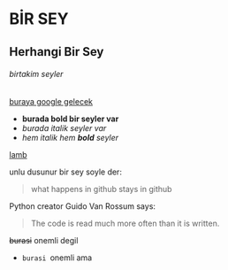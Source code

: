 # BİR SEY
## Herhangi Bir Sey
###### birtakim seyler
[buraya google gelecek](https://www.google.com/)

* **burada bold bir seyler var**
* *burada italik seyler var*
* *hem italik hem **bold** seyler*

[lamb](https://images.unsplash.com/photo-1535979863199-3c77338429a0?ixlib=rb-1.2.1&ixid=eyJhcHBfaWQiOjEyMDd9&auto=format&fit=crop&w=1015&q=80g)

unlu dusunur bir sey soyle der:
> what happens in github stays in github

Python creator Guido Van Rossum says:
> The code is read much more often than it is written.

~~burasi~~ onemli degil
* `burasi `onemli ama
